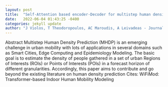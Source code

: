 ```yaml
---
layout: post
title:  "Self-Attention based encoder-Decoder for multistep human density prediction"
date:   2022-06-04 01:43:25 -0400
categories: jekyll update
author: "J Violos, T Theodoropoulos, AC Maroudis, A Leivadeas - Journal of Urban Mobility, 2022"
---
```

Abstract Multistep Human Density Prediction (MHDP) is an emerging challenge in urban mobility with lots of applications in several domains such as Smart Cities, Edge Computing and Epidemiology Modeling. The basic goal is to estimate the density of people gathered in a set of urban Regions of Interests (ROIs) or Points of Interests (POIs) in a forecast horizon of different granularities. Accordingly, this paper aims to contribute and go beyond the existing literature on human density prediction  Cites: WiFiMod: Transformer-based Indoor Human Mobility Modeling